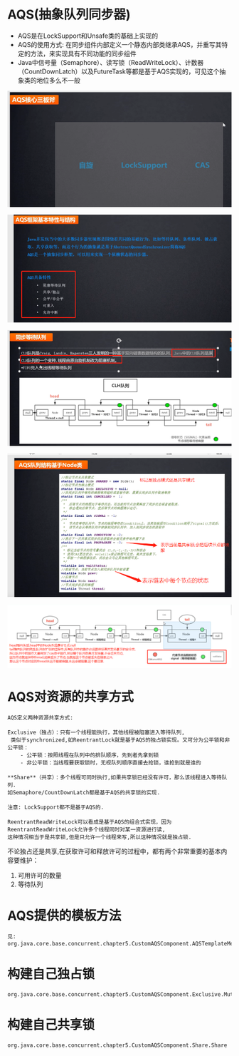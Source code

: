 # AQS(抽象队列同步器)

- AQS是在LockSupport和Unsafe类的基础上实现的
- AQS的使用方式: 在同步组件内部定义一个静态内部类继承AQS，并重写其特定的方法，来实现具有不同功能的同步组件
- Java中信号量（Semaphore）、读写锁（ReadWriteLock）、计数器（CountDownLatch）以及FutureTask等都是基于AQS实现的，可见这个抽象类的地位多么不一般

![](../pics/aqs三板斧.png)

![](../pics/aqs具备的特性.png)

![](../pics/CLH队列.png)

![](../pics/AQS队列结构-Node类01.png)

![](../pics/AQS队列结构-Node类02.png)

# AQS对资源的共享方式

    AQS定义两种资源共享方式:

    Exclusive（独占）：只有一个线程能执行，其他线程被阻塞进入等待队列,
     类似于synchronized,如ReentrantLock就是基于AQS的独占锁实现。又可分为公平锁和非公平锁：
        - 公平锁：按照线程在队列中的排队顺序，先到者先拿到锁
        - 非公平锁：当线程要获取锁时，无视队列顺序直接去抢锁，谁抢到就是谁的
        
    **Share**（共享）：多个线程可同时执行,如果共享锁已经没有许可，那么该线程进入等待队列.
    如Semaphore/CountDownLatch都是基于AQS的共享锁的实现.

    注意: LockSupport都不是基于AQS的.
    
    ReentrantReadWriteLock可以看成是基于AQS的组合式实现，因为ReentrantReadWriteLock允许多个线程同时对某一资源进行读,
    这种情况相当于是共享锁,但是只允许一个线程来写,所以这种情况就是独占锁.

不论独占还是共享,在获取许可和释放许可的过程中，都有两个非常重要的基本内容要维护：

1. 可用许可的数量
2. 等待队列

# AQS提供的模板方法

    见: org.java.core.base.concurrent.chapter5.CustomAQSComponent.AQSTemplateMethod

# 构建自己独占锁

    org.java.core.base.concurrent.chapter5.CustomAQSComponent.Exclusive.MutexImpl.java

# 构建自己共享锁

    org.java.core.base.concurrent.chapter5.CustomAQSComponent.Share.Share